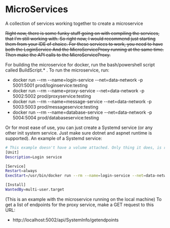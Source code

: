 # MicroServices
A collection of services working together to create a microservice

~~Right now, there is some funky stuff going on with compiling the services, that I'm still working with.
So right now, I would recommend just starting them from your IDE of choice.
For these services to work, you need to have both the LoginService And the MicroServiceProxy running
at the same time. Then make the API calls to the MicroServiceProxy.~~

For building the microservice for docker, run the bash/powershell script called BuildScript.* .
To run the microservice, run:
- docker run --rm --name=login-service --net=data-network -p 5001:5001 prod/loginservice:testing
- docker run --rm --name=proxy-service --net=data-network -p 5002:5002 prod/proxyservice:testing
- docker run --rm --name=message-service --net=data-network -p 5003:5003 prod/messageservice:testing
- docker run --rm --name=database-service --net=data-network -p 5004:5004 prod/databaseservice:testing

Or for most ease of use, you can just create a Systemd service (or any other init system service. Just make sure dotnet and aspnet runtime is supported).
An example of a Systemd service:

```sh
# This example doesn't have a volume attached. Only thing it does, is running the service. As long as the service is enabled by Systemd, it should start itself after a host restart.
[Unit]
Description=Login service

[Service]
Restart=always
ExecStart=/usr/bin/docker run --rm --name=login-service --net=data-network -p 5001:5001 prod/loginservice:testing

[Install]
WantedBy=multi-user.target
```

(This is an example with the microservice running on the local machine)
To get a list of endpoints for the proxy service, make a GET request to this URL: 
- http://localhost:5002/api/SystemInfo/getendpoints
